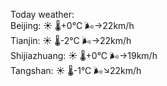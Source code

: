 Today weather:  
Beijing: ☀️ 🌡️+0°C 🌬️→22km/h  
Tianjin: ☀️ 🌡️-2°C 🌬️→22km/h  
Shijiazhuang: ☀️ 🌡️+0°C 🌬️→19km/h  
Tangshan: ☀️ 🌡️-1°C 🌬️↘22km/h  
